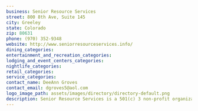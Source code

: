 ```yaml
---
business: Senior Resource Services
street: 800 8th Ave, Suite 145
city: Greeley
state: Colorado
zip: 80631
phone: (970) 352-9348
website: http://www.seniorresourceservices.info/
dining_categories: 
entertainment_and_recreation_categories: 
lodging_and_event_centers_categories: 
nightlife_categories: 
retail_categories: 
service_categories: 
contact_name: DeeAnn Groves
contact_email: dgroves5@aol.com
logo_image_path: assets/images/directory/directory-default.png
description: Senior Resource Services is a 501(c) 3 non-profit organization whose mission is "Assisting the Elderly and their Families in Addressing the Issues of Aging". We provide free services to seniors over 60 including free transportation, caregiver respite, weekly friendly phone calls, educational seminars and more. Seniors must be 60 and reside in Weld County. We can not transport seniors in wheel chairs.
---
```

